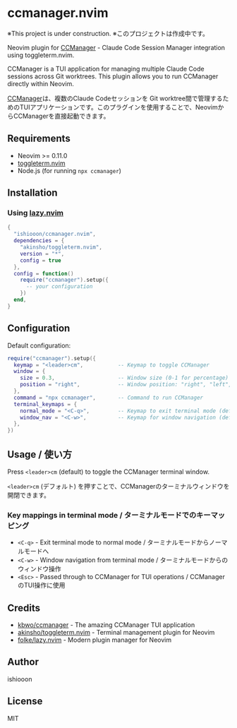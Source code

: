 # ccmanager.nvim

※This project is under construction.
※このプロジェクトは作成中です。

Neovim plugin for [CCManager](https://github.com/kbwo/ccmanager) - Claude Code Session Manager integration using toggleterm.nvim.

CCManager is a TUI application for managing multiple Claude Code sessions across Git worktrees. This plugin allows you to run CCManager directly within Neovim.

[CCManager](https://github.com/kbwo/ccmanager)は、複数のClaude Codeセッションを Git worktree間で管理するためのTUIアプリケーションです。このプラグインを使用することで、NeovimからCCManagerを直接起動できます。

## Requirements

- Neovim >= 0.11.0
- [toggleterm.nvim](https://github.com/akinsho/toggleterm.nvim)
- Node.js (for running `npx ccmanager`)

## Installation

### Using [lazy.nvim](https://github.com/folke/lazy.nvim)

```lua
{
  "ishiooon/ccmanager.nvim",
  dependencies = {
    "akinsho/toggleterm.nvim",
    version = "*",
    config = true
  },
  config = function()
    require("ccmanager").setup({
      -- your configuration
    })
  end,
}
```

## Configuration

Default configuration:

```lua
require("ccmanager").setup({
  keymap = "<leader>cm",           -- Keymap to toggle CCManager
  window = {
    size = 0.3,                    -- Window size (0-1 for percentage)
    position = "right",            -- Window position: "right", "left", "bottom", "top"
  },
  command = "npx ccmanager",       -- Command to run CCManager
  terminal_keymaps = {
    normal_mode = "<C-q>",         -- Keymap to exit terminal mode (default: <C-q>)
    window_nav = "<C-w>",          -- Keymap for window navigation (default: <C-w>)
  },
})
```

## Usage / 使い方

Press `<leader>cm` (default) to toggle the CCManager terminal window.

`<leader>cm` (デフォルト) を押すことで、CCManagerのターミナルウィンドウを開閉できます。

### Key mappings in terminal mode / ターミナルモードでのキーマッピング

- `<C-q>` - Exit terminal mode to normal mode / ターミナルモードからノーマルモードへ
- `<C-w>` - Window navigation from terminal mode / ターミナルモードからのウィンドウ操作
- `<Esc>` - Passed through to CCManager for TUI operations / CCManagerのTUI操作に使用

## Credits

- [kbwo/ccmanager](https://github.com/kbwo/ccmanager) - The amazing CCManager TUI application
- [akinsho/toggleterm.nvim](https://github.com/akinsho/toggleterm.nvim) - Terminal management plugin for Neovim
- [folke/lazy.nvim](https://github.com/folke/lazy.nvim) - Modern plugin manager for Neovim

## Author

ishiooon

## License

MIT
